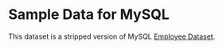 # Sample Data for MySQL
This dataset is a stripped version of MySQL [Employee Dataset](https://github.com/datacharmer/test_db).

